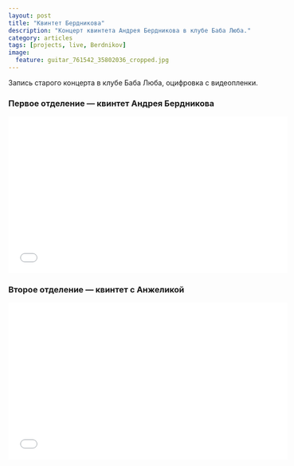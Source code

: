```yaml
---
layout: post
title: "Квинтет Бердникова"
description: "Концерт квинтета Андрея Бердникова в клубе Баба Люба."
category: articles
tags: [projects, live, Berdnikov]
image:
  feature: guitar_761542_35802036_cropped.jpg
---
```


Запись старого концерта в клубе Баба Люба, оцифровка с видеопленки.

### Первое отделение — квинтет Андрея Бердникова 

<iframe width="560" height="315" src="//www.youtube.com/embed/videoseries?list=PLmpDhemlUFvBo0v2g5iIr0JVmJuRr4I6d" frameborder="0" allowfullscreen=""></iframe>

### Второе отделение — квинтет с Анжеликой

<iframe width="560" height="315" src="//www.youtube.com/embed/videoseries?list=PLmpDhemlUFvBwP5KFt3-J7V3uYsoPq8SB" frameborder="0" allowfullscreen="" ></iframe>


